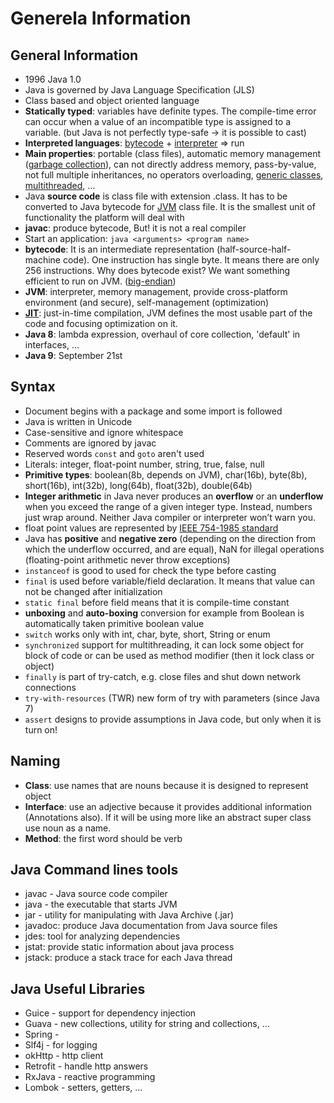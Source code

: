 Generela Information
====================

## General Information
* 1996 Java 1.0
* Java is governed by Java Language Specification  (JLS)
* Class based and object oriented language
* **Statically typed**: variables have definite types. The compile-time error can occur when a value of an incompatible type is assigned to a variable. (but Java is not perfectly type-safe -> it is possible to cast)
* **Interpreted languages**: [bytecode](https://en.wikipedia.org/wiki/Java_bytecode) + [interpreter](https://en.wikipedia.org/wiki/Interpreter_(computing)) => run
* **Main properties**: portable (class files), automatic memory management ([garbage collection](../master/Java_Memory_Management.md#garbage-collector)), can not directly address memory, pass-by-value, not full multiple inheritances, no operators overloading, [generic classes](../master/Basics.md#generic-types), [multithreaded](../master/Concurrency#concurrency), ...  
* Java **source code** is class file with extension .class. It has to be converted to Java bytecode for [JVM](../master/Java_Virtual_Machine.md#java-virtual-machine) 
class file. It is the smallest unit of functionality the platform will deal with
* **javac**: produce bytecode, But! it is not a real compiler
* Start an application: `java <arguments> <program name>`
* **bytecode**: It is an intermediate representation (half-source-half-machine code). One instruction has single byte. It means there are only 256 instructions. Why does bytecode exist? We want something efficient to run on JVM. ([big-endian](https://en.wikipedia.org/wiki/Endianness#Big))
* **JVM**: interpreter, memory management, provide cross-platform environment (and secure), self-management (optimization) 
* **[JIT](https://github.com/OndrejKucera/java_knowledge/wiki/Java-Virtual-Machine#execution-engine)**: just-in-time compilation, JVM defines the most usable part of the code and focusing optimization on it.
* **Java 8**: lambda expression, overhaul of core collection, 'default' in interfaces, ...
* **Java 9**: September 21st

## Syntax
* Document begins with a package and some import is followed
* Java is written in Unicode
* Case-sensitive and ignore whitespace
* Comments are ignored by javac
* Reserved words `const` and `goto` aren't used
* Literals: integer, float-point number, string, true, false, null
* **Primitive types**: boolean(8b, depends on JVM), char(16b), byte(8b), short(16b), int(32b), long(64b), float(32b), double(64b)
* **Integer arithmetic** in Java never produces an **overflow** or an **underflow** when you exceed the range of a given integer type. Instead, numbers just wrap around. Neither Java compiler or interpreter won’t warn you.
* float point values are represented by [IEEE 754-1985 standard](https://en.wikipedia.org/wiki/IEEE_754-1985)
* Java has **positive** and **negative zero** (depending on the direction from which the underflow occurred, and are equal), NaN for illegal operations (floating-point arithmetic never throw exceptions)
* `instanceof` is good to used for check the type before casting
* `final` is used before variable/field declaration. It means that value can not be changed after initialization
* `static final` before field means that it is compile-time constant
* **unboxing** and **auto-boxing** conversion for example from Boolean is automatically taken primitive boolean value 
* `switch` works only with int, char, byte, short, String or enum
* `synchronized` support for multithreading, it can lock some object for block of code or can be used as method modifier (then it lock class or object)
* `finally` is part of try-catch, e.g. close files and shut down network connections
* `try-with-resources` (TWR) new form of try with parameters (since Java 7)
* `assert` designs to provide assumptions in Java code, but only when it is turn on!

## Naming
* **Class**: use names that are nouns because it is designed to represent object
* **Interface**: use an adjective because it provides additional information (Annotations also). If it will be using more like an abstract super class use noun as a name.
* **Method**: the first word should be verb

## Java Command lines tools
* javac - Java source code compiler
* java - the executable that starts JVM
* jar - utility for manipulating with Java Archive (.jar)
* javadoc: produce Java documentation from Java source files
* jdes: tool for analyzing dependencies
* jstat: provide static information about java process
* jstack: produce a stack trace for each Java thread

## Java Useful Libraries
* Guice - support for dependency injection
* Guava - new collections, utility for string and collections, ...
* Spring -
* Slf4j - for logging 
* okHttp - http client
* Retrofit - handle http answers
* RxJava - reactive programming 
* Lombok - setters, getters, ...

